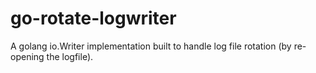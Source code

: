 # go-rotate-logwriter
A golang io.Writer implementation built to handle log file rotation (by re-opening the logfile).
